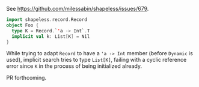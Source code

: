See https://github.com/milessabin/shapeless/issues/679.

```scala
import shapeless.record.Record
object Foo {
  type K = Record.`'a -> Int`.T
  implicit val k: List[K] = Nil
}
```

While trying to adapt `Record` to have a ``'a -> Int`` member (before `Dynamic` is used), implicit search tries to type `List[K]`, failing with a cyclic reference error since `K` in the process of being initialized already.

PR forthcoming.
